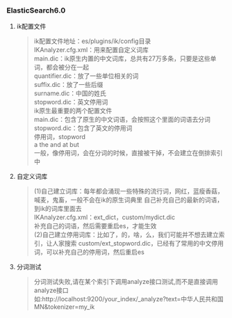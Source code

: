 ### ElasticSearch6.0

1. ik配置文件
    > ik配置文件地址：es/plugins/ik/config目录  
      IKAnalyzer.cfg.xml：用来配置自定义词库  
      main.dic：ik原生内置的中文词库，总共有27万多条，只要是这些单词，都会被分在一起  
      quantifier.dic：放了一些单位相关的词  
      suffix.dic：放了一些后缀  
      surname.dic：中国的姓氏  
      stopword.dic：英文停用词  
      ik原生最重要的两个配置文件  
      main.dic：包含了原生的中文词语，会按照这个里面的词语去分词  
      stopword.dic：包含了英文的停用词  
      停用词，stopword  
      a the and at but  
      一般，像停用词，会在分词的时候，直接被干掉，不会建立在倒排索引中  

2. 自定义词库
    > (1)自己建立词库：每年都会涌现一些特殊的流行词，网红，蓝瘦香菇，喊麦，鬼畜，一般不会在ik的原生词典里
      自己补充自己的最新的词语，到ik的词库里面去  
      IKAnalyzer.cfg.xml：ext_dict，custom/mydict.dic  
      补充自己的词语，然后需要重启es，才能生效  
      (2)自己建立停用词库：比如了，的，啥，么，我们可能并不想去建立索引，让人家搜索
      custom/ext_stopword.dic，已经有了常用的中文停用词，可以补充自己的停用词，然后重启es
3. 分词测试
    > 分词测试失败,请在某个索引下调用analyze接口测试,而不是直接调用analyze接口   
    如:http://localhost:9200/your_index/_analyze?text=中华人民共和国MN&tokenizer=my_ik
